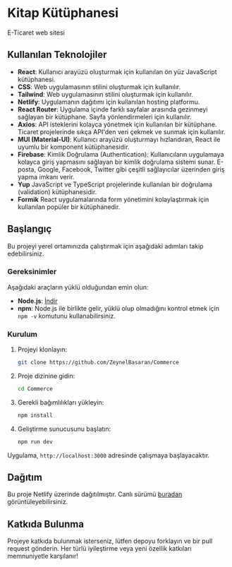 # Kitap Kütüphanesi

E-Ticaret web sitesi

## Kullanılan Teknolojiler

- **React**: Kullanıcı arayüzü oluşturmak için kullanılan ön yüz JavaScript kütüphanesi.
- **CSS**: Web uygulamasının stilini oluşturmak için kullanılır.
- **Tailwind**: Web uygulamasının stilini oluşturmak için kullanılır.
- **Netlify**: Uygulamanın dağıtımı için kullanılan hosting platformu.
- **React Router**: Uygulama içinde farklı sayfalar arasında gezinmeyi sağlayan bir kütüphane. Sayfa yönlendirmeleri için kullanılır.
- **Axios**: API isteklerini kolayca yönetmek için kullanılan bir kütüphane. Ticaret projelerinde sıkça API'den veri çekmek ve sunmak için kullanılır.
- **MUI (Material-UI)**: Kullanıcı arayüzü oluşturmayı hızlandıran, React ile uyumlu bir komponent kütüphanesidir.
- **Firebase**: Kimlik Doğrulama (Authentication): Kullanıcıların uygulamaya kolayca giriş yapmasını sağlayan bir kimlik doğrulama sistemi sunar. E-posta, Google, Facebook, Twitter gibi çeşitli sağlayıcılar üzerinden giriş yapma imkanı verir.
- **Yup** JavaScript ve TypeScript projelerinde kullanılan bir doğrulama (validation) kütüphanesidir.
- **Formik** React uygulamalarında form yönetimini kolaylaştırmak için kullanılan popüler bir kütüphanedir.

## Başlangıç

Bu projeyi yerel ortamınızda çalıştırmak için aşağıdaki adımları takip edebilirsiniz.

### Gereksinimler

Aşağıdaki araçların yüklü olduğundan emin olun:

- **Node.js**: [İndir](https://nodejs.org/)
- **npm**: Node.js ile birlikte gelir, yüklü olup olmadığını kontrol etmek için `npm -v` komutunu kullanabilirsiniz.

### Kurulum

1. Projeyi klonlayın:

    ```bash
    git clone https://github.com/ZeynelBasaran/Commerce
    ```

2. Proje dizinine gidin:

    ```bash
    cd Commerce
    ```

3. Gerekli bağımlılıkları yükleyin:

    ```bash
    npm install
    ```

4. Geliştirme sunucusunu başlatın:

    ```bash
    npm run dev
    ```

Uygulama, `http://localhost:3000` adresinde çalışmaya başlayacaktır.

## Dağıtım

Bu proje Netlify üzerinde dağıtılmıştır. Canlı sürümü [buradan](https://ecommercezz.netlify.app/) görüntüleyebilirsiniz.

## Katkıda Bulunma

Projeye katkıda bulunmak isterseniz, lütfen depoyu forklayın ve bir pull request gönderin. Her türlü iyileştirme veya yeni özellik katkıları memnuniyetle karşılanır!


